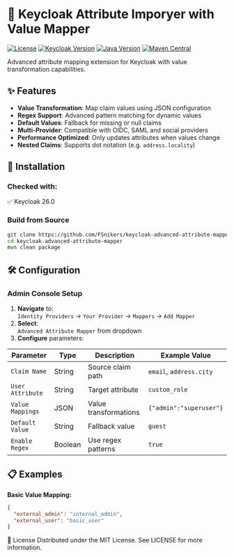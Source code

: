 # 🔑 Keycloak Attribute Imporyer with Value Mapper

[![License](https://img.shields.io/badge/License-MIT-green.svg)]([https://opensource.org/licenses/MIT](https://github.com/FSnikers/KeycloakAttributeImporterValueMapper/blob/master/LICENSE))
[![Keycloak Version](https://img.shields.io/badge/Keycloak-18.0%2B-blue)](https://www.keycloak.org)
[![Java Version](https://img.shields.io/badge/Java-11%2B-orange)](https://openjdk.org)
[![Maven Central](https://img.shields.io/maven-central/v/io.github.FSnikers/keycloak-advanced-attribute-mapper)](https://search.maven.org/artifact/io.github.FSnikers/keycloak-advanced-attribute-mapper)

Advanced attribute mapping extension for Keycloak with value transformation capabilities.

## ✨ Features

- **Value Transformation**: Map claim values using JSON configuration
- **Regex Support**: Advanced pattern matching for dynamic values
- **Default Values**: Fallback for missing or null claims
- **Multi-Provider**: Compatible with OIDC, SAML and social providers
- **Performance Optimized**: Only updates attributes when values change
- **Nested Claims**: Supports dot notation (e.g. `address.locality`)

## 🚀 Installation

### Checked with:
✅ Keycloak 26.0

### Build from Source
```bash
git clone https://github.com/FSnikers/keycloak-advanced-attribute-mapper.git
cd keycloak-advanced-attribute-mapper
mvn clean package
```

## 🛠 Configuration

### Admin Console Setup
1. **Navigate** to:  
   `Identity Providers` → `Your Provider` → `Mappers` → `Add Mapper`
2. **Select**:  
   `Advanced Attribute Mapper` from dropdown
3. **Configure** parameters:

| Parameter        | Type    | Description                     | Example Value                |
|------------------|---------|---------------------------------|------------------------------|
| `Claim Name`     | String  | Source claim path               | `email`, `address.city`      |
| `User Attribute` | String  | Target attribute                | `custom_role`                |
| `Value Mappings` | JSON    | Value transformations           | `{"admin":"superuser"}`      |
| `Default Value`  | String  | Fallback value                  | `guest`                      |
| `Enable Regex`   | Boolean | Use regex patterns              | `true`                       |

## 📋 Examples

**Basic Value Mapping:**
```json
{
  "external_admin": "internal_admin",
  "external_user": "basic_user"
}
```


📜 License
Distributed under the MIT License. See LICENSE for more information.
